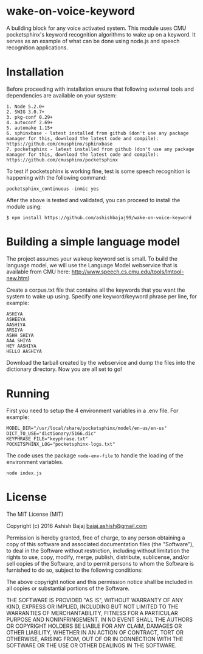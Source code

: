 # wake-on-voice-keyword
A building block for any voice activated system. This module uses CMU pocketsphinx's keyword recognition algorithms to wake up on a keyword. It serves as an example of what can be done using node.js and speech recognition applications.


Installation
============
Before proceeding with installation ensure that following external tools and dependencies are available on your system:

```
1. Node 5.2.0+
2. SWIG 3.0.7+
3. pkg-conf 0.29+
4. autoconf 2.69+
5. automake 1.15+
6. sphinxbase - latest installed from github (don't use any package manager for this, download the latest code and compile): https://github.com/cmusphinx/sphinxbase
7. pocketsphinx - latest installed from github (don't use any package manager for this, download the latest code and compile): https://github.com/cmusphinx/pocketsphinx
```

To test if pocketsphinx is working fine, test is some speech recognition is happening with the following command:
```
pocketsphinx_continuous -inmic yes
```

After the above is tested and validated, you can proceed to install the module using:

```
$ npm install https://github.com/ashishbajaj99/wake-on-voice-keyword
```

Building a simple language model
============
The project assumes your wakeup keyword set is small. To build the language model, we will use the Language Model webservice that is available from CMU here: http://www.speech.cs.cmu.edu/tools/lmtool-new.html

Create a corpus.txt file that contains all the keywords that you want the system to wake up using. Specify one keyword/keyword phrase per line, for example:

```
ASHIYA
ASHEEYA
AASHIYA
ARSIYA
ASHH SHIYA
AAA SHIYA
HEY AASHIYA
HELLO AASHIYA
```
Download the tarball created by the webservice and dump the files into the dictionary directory. Now you are all set to go!


Running
============
First you need to setup the 4 environment variables in a .env file. For example:

```
MODEL_DIR="/usr/local/share/pocketsphinx/model/en-us/en-us"
DICT_TO_USE="dictionary/5166.dic"
KEYPHRASE_FILE="keyphrase.txt"
POCKETSPHINX_LOG="pocketsphinx-logs.txt"
```
The code uses the package ```node-env-file``` to handle the loading of the environment variables.

```
node index.js    
```

License
==========
The MIT License (MIT)

Copyright (c) 2016 Ashish Bajaj bajaj.ashish@gmail.com

Permission is hereby granted, free of charge, to any person obtaining a copy of this software and associated documentation files (the "Software"), to deal in the Software without restriction, including without limitation the rights to use, copy, modify, merge, publish, distribute, sublicense, and/or sell copies of the Software, and to permit persons to whom the Software is furnished to do so, subject to the following conditions:

The above copyright notice and this permission notice shall be included in all copies or substantial portions of the Software.

THE SOFTWARE IS PROVIDED "AS IS", WITHOUT WARRANTY OF ANY KIND, EXPRESS OR IMPLIED, INCLUDING BUT NOT LIMITED TO THE WARRANTIES OF MERCHANTABILITY, FITNESS FOR A PARTICULAR PURPOSE AND NONINFRINGEMENT. IN NO EVENT SHALL THE AUTHORS OR COPYRIGHT HOLDERS BE LIABLE FOR ANY CLAIM, DAMAGES OR OTHER LIABILITY, WHETHER IN AN ACTION OF CONTRACT, TORT OR OTHERWISE, ARISING FROM, OUT OF OR IN CONNECTION WITH THE SOFTWARE OR THE USE OR OTHER DEALINGS IN THE SOFTWARE.
